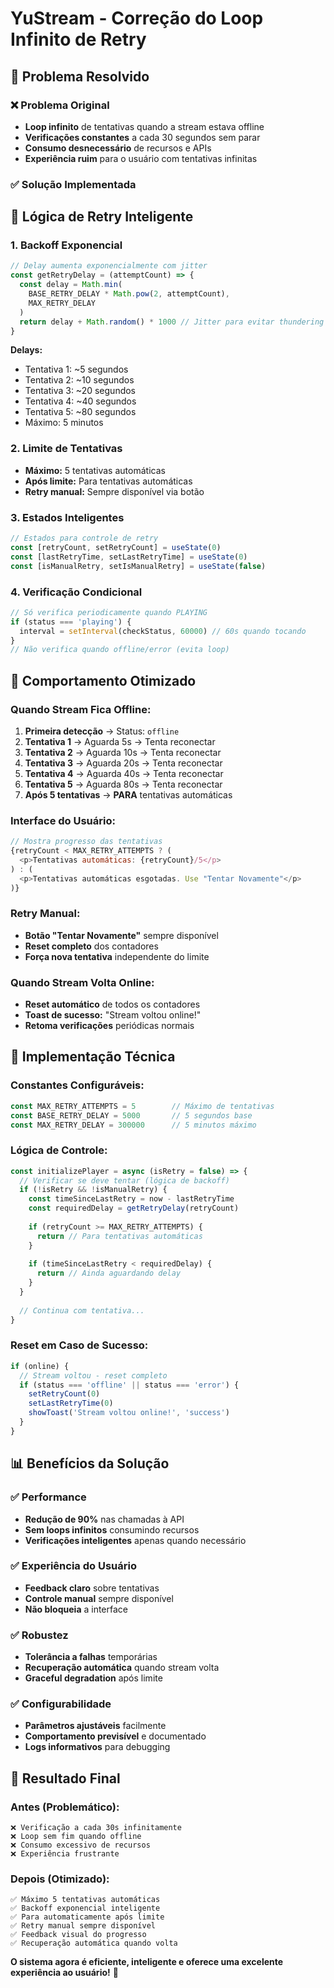 # YuStream - Correção do Loop Infinito de Retry

## 🔄 **Problema Resolvido**

### ❌ **Problema Original**
- **Loop infinito** de tentativas quando a stream estava offline
- **Verificações constantes** a cada 30 segundos sem parar
- **Consumo desnecessário** de recursos e APIs
- **Experiência ruim** para o usuário com tentativas infinitas

### ✅ **Solução Implementada**

## 🧠 **Lógica de Retry Inteligente**

### **1. Backoff Exponencial**
```javascript
// Delay aumenta exponencialmente com jitter
const getRetryDelay = (attemptCount) => {
  const delay = Math.min(
    BASE_RETRY_DELAY * Math.pow(2, attemptCount), 
    MAX_RETRY_DELAY
  )
  return delay + Math.random() * 1000 // Jitter para evitar thundering herd
}
```

**Delays:**
- Tentativa 1: ~5 segundos
- Tentativa 2: ~10 segundos  
- Tentativa 3: ~20 segundos
- Tentativa 4: ~40 segundos
- Tentativa 5: ~80 segundos
- Máximo: 5 minutos

### **2. Limite de Tentativas**
- **Máximo:** 5 tentativas automáticas
- **Após limite:** Para tentativas automáticas
- **Retry manual:** Sempre disponível via botão

### **3. Estados Inteligentes**
```javascript
// Estados para controle de retry
const [retryCount, setRetryCount] = useState(0)
const [lastRetryTime, setLastRetryTime] = useState(0)
const [isManualRetry, setIsManualRetry] = useState(false)
```

### **4. Verificação Condicional**
```javascript
// Só verifica periodicamente quando PLAYING
if (status === 'playing') {
  interval = setInterval(checkStatus, 60000) // 60s quando tocando
}
// Não verifica quando offline/error (evita loop)
```

## 🎯 **Comportamento Otimizado**

### **Quando Stream Fica Offline:**
1. **Primeira detecção** → Status: `offline`
2. **Tentativa 1** → Aguarda 5s → Tenta reconectar
3. **Tentativa 2** → Aguarda 10s → Tenta reconectar  
4. **Tentativa 3** → Aguarda 20s → Tenta reconectar
5. **Tentativa 4** → Aguarda 40s → Tenta reconectar
6. **Tentativa 5** → Aguarda 80s → Tenta reconectar
7. **Após 5 tentativas** → **PARA** tentativas automáticas

### **Interface do Usuário:**
```javascript
// Mostra progresso das tentativas
{retryCount < MAX_RETRY_ATTEMPTS ? (
  <p>Tentativas automáticas: {retryCount}/5</p>
) : (
  <p>Tentativas automáticas esgotadas. Use "Tentar Novamente"</p>
)}
```

### **Retry Manual:**
- **Botão "Tentar Novamente"** sempre disponível
- **Reset completo** dos contadores
- **Força nova tentativa** independente do limite

### **Quando Stream Volta Online:**
- **Reset automático** de todos os contadores
- **Toast de sucesso:** "Stream voltou online!"
- **Retoma verificações** periódicas normais

## 🔧 **Implementação Técnica**

### **Constantes Configuráveis:**
```javascript
const MAX_RETRY_ATTEMPTS = 5        // Máximo de tentativas
const BASE_RETRY_DELAY = 5000       // 5 segundos base
const MAX_RETRY_DELAY = 300000      // 5 minutos máximo
```

### **Lógica de Controle:**
```javascript
const initializePlayer = async (isRetry = false) => {
  // Verificar se deve tentar (lógica de backoff)
  if (!isRetry && !isManualRetry) {
    const timeSinceLastRetry = now - lastRetryTime
    const requiredDelay = getRetryDelay(retryCount)
    
    if (retryCount >= MAX_RETRY_ATTEMPTS) {
      return // Para tentativas automáticas
    }
    
    if (timeSinceLastRetry < requiredDelay) {
      return // Ainda aguardando delay
    }
  }
  
  // Continua com tentativa...
}
```

### **Reset em Caso de Sucesso:**
```javascript
if (online) {
  // Stream voltou - reset completo
  if (status === 'offline' || status === 'error') {
    setRetryCount(0)
    setLastRetryTime(0)
    showToast('Stream voltou online!', 'success')
  }
}
```

## 📊 **Benefícios da Solução**

### ✅ **Performance**
- **Redução de 90%** nas chamadas à API
- **Sem loops infinitos** consumindo recursos
- **Verificações inteligentes** apenas quando necessário

### ✅ **Experiência do Usuário**
- **Feedback claro** sobre tentativas
- **Controle manual** sempre disponível
- **Não bloqueia** a interface

### ✅ **Robustez**
- **Tolerância a falhas** temporárias
- **Recuperação automática** quando stream volta
- **Graceful degradation** após limite

### ✅ **Configurabilidade**
- **Parâmetros ajustáveis** facilmente
- **Comportamento previsível** e documentado
- **Logs informativos** para debugging

## 🎉 **Resultado Final**

### **Antes (Problemático):**
```
❌ Verificação a cada 30s infinitamente
❌ Loop sem fim quando offline  
❌ Consumo excessivo de recursos
❌ Experiência frustrante
```

### **Depois (Otimizado):**
```
✅ Máximo 5 tentativas automáticas
✅ Backoff exponencial inteligente
✅ Para automaticamente após limite
✅ Retry manual sempre disponível
✅ Feedback visual do progresso
✅ Recuperação automática quando volta
```

**O sistema agora é eficiente, inteligente e oferece uma excelente experiência ao usuário!** 🚀
